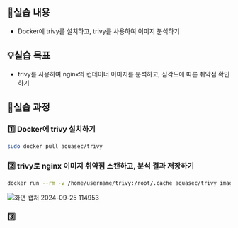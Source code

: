 ## 📌실습 내용

- Docker에 trivy를 설치하고, trivy를 사용하여 이미지 분석하기

## 💡실습 목표

- trivy를 사용하여 nginx의 컨테이너 이미지를 분석하고, 심각도에 따른 취약점 확인하기

## 🧾실습 과정

### 1️⃣ Docker에 trivy 설치하기

```bash
sudo docker pull aquasec/trivy
```

### 2️⃣ trivy로 nginx 이미지 취약점 스캔하고, 분석 결과 저장하기

```bash
docker run --rm -v /home/username/trivy:/root/.cache aquasec/trivy image nginx --format json > /home/username/trivy/nginx_scan_results.json
```

![화면 캡처 2024-09-25 114953](https://github.com/user-attachments/assets/0f2b5cd4-90d0-45bf-a515-f67b3e99d928)

### 3️⃣ 
